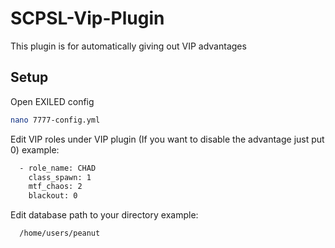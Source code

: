 
# SCPSL-Vip-Plugin


This plugin is for automatically giving out VIP advantages 


## Setup

Open EXILED config

```bash
nano 7777-config.yml
```

Edit VIP roles under VIP plugin (If you want to disable the advantage just put 0) example: 

```bash
  - role_name: CHAD
    class_spawn: 1
    mtf_chaos: 2
    blackout: 0
```

Edit database path to your directory example:
```bash
  /home/users/peanut
```




